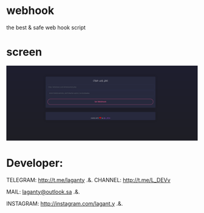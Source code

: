# webhook
the best &amp; safe web hook script

# screen 
<p align="center">
<img src="img/Screenshot_2020-11-15 bhook we.png"></img>
</p>

# Developer:

TELEGRAM: http://t.me/laganty .&. CHANNEL: http://t.me/L_DEVv

MAIL: laganty@outlook.sa .&.

INSTAGRAM: http://instagram.com/lagant.y .&.
